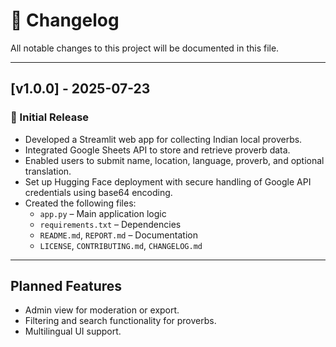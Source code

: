 # 📜 Changelog

All notable changes to this project will be documented in this file.

---

## [v1.0.0] - 2025-07-23

### 🎉 Initial Release

- Developed a Streamlit web app for collecting Indian local proverbs.
- Integrated Google Sheets API to store and retrieve proverb data.
- Enabled users to submit name, location, language, proverb, and optional translation.
- Set up Hugging Face deployment with secure handling of Google API credentials using base64 encoding.
- Created the following files:
  - `app.py` – Main application logic
  - `requirements.txt` – Dependencies
  - `README.md`, `REPORT.md` – Documentation
  - `LICENSE`, `CONTRIBUTING.md`, `CHANGELOG.md`

---

## Planned Features

- Admin view for moderation or export.
- Filtering and search functionality for proverbs.
- Multilingual UI support.

